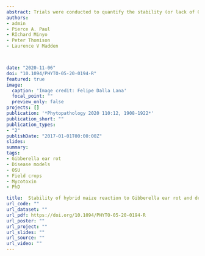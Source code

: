 ```yaml
---
abstract: Trials were conducted to quantify the stability (or lack of G × E interaction) of 15 maize hybrids to Gibberella ear rot (GER; caused by *Fusarium graminearum*) and deoxynivalenol (DON) contamination of grain across 30 Ohio environments (3 years × 10 locations). In each environment, one plot of each hybrid was planted and 10 ears per plot were inoculated via the silk channel. GER severity (proportion of ear area diseased) and DON contamination of grain (ppm) were quantified. Multiple rank-based methods, including Kendall’s concordance coefficient (W) and Piepho’s U, were used to quantify hybrid stability. The results found insufficient evidence to suggest crossover G × E interaction of ranks, with W greater than zero for GER (W = 0.28) and DON (W = 0.26), and U not statistically significant for either variable (P > 0.20). Linear mixed models (LMMs) were also used to quantify hybrid stability, accounting for crossover or noncrossover G × E interaction of transformed observed data. Based on information criteria and likelihood ratio tests for GER and DON response variables, the models with more complex variance-covariance structures—heterogeneous compound symmetry and factor-analytic—provided a better fit than the model with the simpler compound symmetry structure, indicating that one or more hybrids differed in stability. Overall, hybrids were stable based on rank-based methods, which indicated a lack of crossover G × E interaction, but the LMMs identified a few hybrids that were sensitive to environment. Resistant hybrids were generally more stable than susceptible hybrids
authors:
- admin
- Pierce A. Paul
- RIchard Minyo
- Peter Thomison
- Laurence V Madden



date: "2020-11-06"
doi: "10.1094/PHYTO-05-20-0194-R"
featured: true
image:
  caption: 'Image credit: Felipe Dalla Lana'
  focal_point: ""
  preview_only: false
projects: []
publication: '*Phytopathology 2020 110:12, 1908-1922*'
publication_short: ""
publication_types:
- "2"
publishDate: "2017-01-01T00:00:00Z"
slides: 
summary:
tags:
- Gibberella ear rot
- Disease models
- OSU
- Field crops
- Mycotoxin
- PhD

title:  Stability of hybrid maize reaction to Gibberella ear rot and deoxynivalenol contamination of grain
url_code: ""
url_dataset: ""
url_pdf: https://doi.org/10.1094/PHYTO-05-20-0194-R 
url_poster: ""
url_project: ""
url_slides: ""
url_source: ""
url_video: ""
---
```



